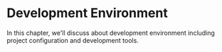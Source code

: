 # Development Environment

In this chapter, we'll discuss about development environment including project configuration and development tools.
